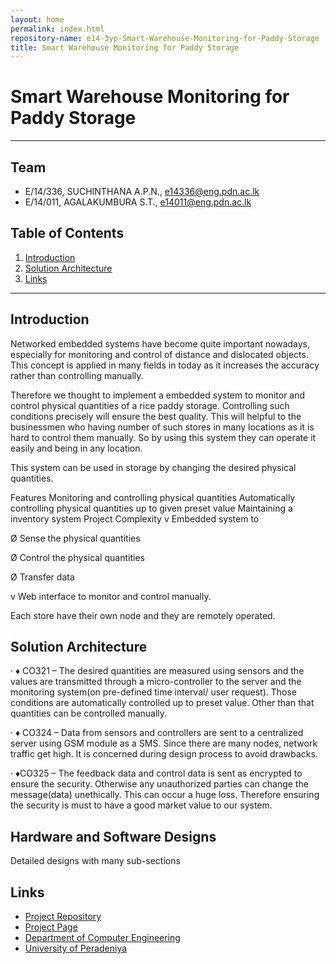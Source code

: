 ```yaml
---
layout: home
permalink: index.html
repository-name: e14-3yp-Smart-Warehouse-Monitoring-for-Paddy-Storage
title: Smart Warehouse Monitoring for Paddy Storage
---
```



# Smart Warehouse Monitoring for Paddy Storage

---

## Team
-  E/14/336, SUCHINTHANA A.P.N., [e14336@eng.pdn.ac.lk](mailto:e14336@eng.pdn.ac.lk)
-  E/14/011, AGALAKUMBURA S.T., [e14011@eng.pdn.ac.lk](mailto:e14011@eng.pdn.ac.lk)

## Table of Contents
1. [Introduction](#introduction)
2. [Solution Architecture](#solution-architecture )
3. [Links](#links)

---

## Introduction

Networked embedded systems have become  quite important nowadays, especially for monitoring and control of distance and dislocated objects. This concept is applied in many fields in today as it increases the accuracy rather than controlling manually.

Therefore we thought to implement a embedded system to monitor and control physical quantities of a rice paddy storage. Controlling such conditions precisely will ensure the best quality. This will helpful to the businessmen who having number of such stores in many locations as it is hard to control them manually. So by using this system they can operate it easily and being in any location.

This system can be used in storage by changing the desired physical quantities.

Features
Monitoring and controlling physical quantities
Automatically controlling physical quantities up to given preset value
Maintaining a inventory system
Project Complexity
v  Embedded system to

Ø  Sense the physical quantities

Ø  Control the physical quantities

Ø  Transfer data

v  Web interface to monitor and control manually.

Each store have their own node and they are remotely operated.


## Solution Architecture
·       ♦ CO321 – The desired quantities are measured using sensors and the values are transmitted through a micro-controller to the server and the monitoring system(on pre-defined time interval/ user request). Those conditions are automatically controlled up to preset value. Other than that quantities can be controlled manually.

·       ♦ CO324 – Data from sensors and controllers are sent to a centralized server using GSM module as a SMS. Since there are many nodes, network traffic get high. It is concerned during design process to avoid drawbacks.

·        ♦CO325 – The feedback data and control data is sent as encrypted to ensure the security. Otherwise any unauthorized parties can change the message(data) unethically. This can occur a huge loss. Therefore ensuring the security is must to have a good market value  to our system.

## Hardware and Software Designs

Detailed designs with many sub-sections


## Links

- <a href = "https://github.com/cepdnaclk/e14-3yp-Smart-Warehouse-Monitoring-for-Paddy-Storage" target = "_blank"> Project Repository </a>
- <a href = "https://cepdnaclk.github.io/e14-3yp-Smart-Warehouse-Monitoring-for-Paddy-Storage/" target = "_blank">Project Page</a>
- <a href = "http://www.ce.pdn.ac.lk/" target = "_blank">Department of Computer Engineering</a>
- <a href = "https://eng.pdn.ac.lk/" target = "_blank">University of Peradeniya</a>



[//]: # (Please refer this to learn more about Markdown syntax)
[//]: # (https://github.com/adam-p/markdown-here/wiki/Markdown-Cheatsheet)
